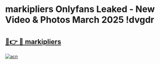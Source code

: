 # markipliers Onlyfans Leaked - New Video & Photos March 2025 !dvgdr

# <h2><a href="https://2g2lzl.iuczelnia.edu.pl?title=markipliers&ref=dvgdr">🔗👉 🔴 markipliers</a></h2>

[![acn](https://github.com/user-attachments/assets/0f9c940e-d8b0-45ae-aac7-cd30a18b3e1c)](https://2g2lzl.iuczelnia.edu.pl?title=markipliers&ref=dvgdr)

